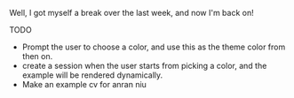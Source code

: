 Well, I got myself a break over the last week, and now I'm back on!

TODO
<ul>
<li>
Prompt the user to choose a color, and use this as the theme color from then on.
</li>
<li>
create a session when the user starts from picking a color, and the example will be rendered dynamically.
</li>
<li>
Make an example cv for anran niu
</li>
</ul>